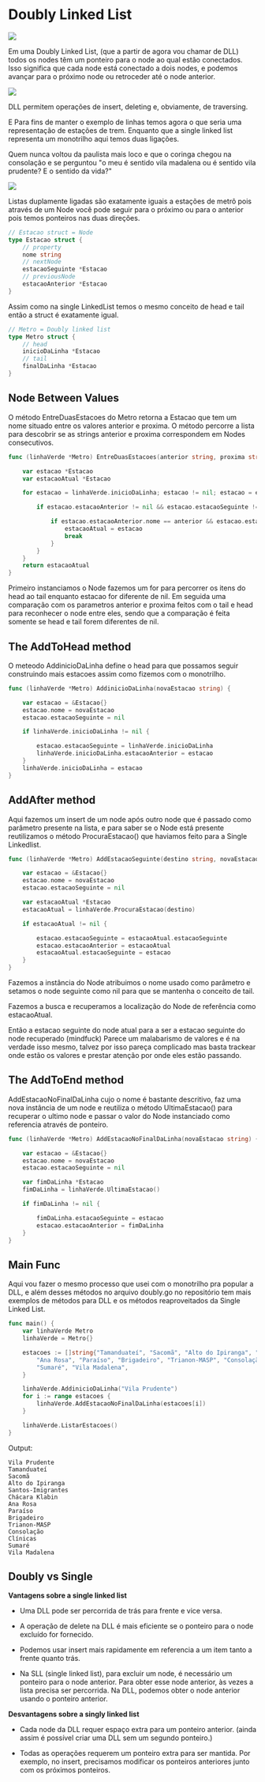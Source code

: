 # Doubly Linked List

![](https://cdn-images-1.medium.com/max/800/1*jN7zAXqMC91AzCOgkD17Hg.png)

Em uma Doubly Linked List, (que a partir de agora vou chamar de DLL) todos os nodes têm um ponteiro para o node ao qual estão conectados.
Isso significa que cada node está conectado a dois nodes, e podemos avançar para o próximo node ou retroceder até o node anterior.

![](https://cdn-images-1.medium.com/max/800/1*kOYbVWYeEnxGz6JQdlxWHg.png)

DLL permitem operações de insert, deleting e, obviamente, de traversing.

E Para fins de manter o exemplo de linhas temos agora o que seria uma representação de estações de trem.
Enquanto que a single linked list representa um monotrilho aqui temos duas ligações.

Quem nunca voltou da paulista mais loco e que o coringa chegou na consolação e se perguntou "o meu é sentido vila madalena ou é sentido vila prudente? E o sentido da vida?"

![](https://cdn-images-1.medium.com/max/800/1*30q1_bNCMOhlEAR5odi4Ng.png)

Listas duplamente ligadas são exatamente iguais a estações de metrô pois através de um Node você pode seguir para o próximo ou para o anterior  pois temos ponteiros nas duas direções.

```go
// Estacao struct = Node
type Estacao struct {
	// property
	nome string
	// nextNode
	estacaoSeguinte *Estacao
	// previousNode
	estacaoAnterior *Estacao
}
```

Assim como na single LinkedList temos o mesmo conceito de head e tail então a struct é exatamente igual.

``` go
// Metro = Doubly linked list
type Metro struct {
	// head
	inicioDaLinha *Estacao
	// tail
	finalDaLinha *Estacao
}
```

## Node Between Values

O método EntreDuasEstacoes do Metro retorna a Estacao que tem um nome situado entre os valores anterior e proxima. O método percorre a lista para descobrir se as strings anterior e proxima correspondem em Nodes consecutivos.

```go
func (linhaVerde *Metro) EntreDuasEstacoes(anterior string, proxima string) *Estacao {

	var estacao *Estacao
	var estacaoAtual *Estacao

	for estacao = linhaVerde.inicioDaLinha; estacao != nil; estacao = estacao.estacaoSeguinte {

		if estacao.estacaoAnterior != nil && estacao.estacaoSeguinte != nil {

			if estacao.estacaoAnterior.nome == anterior && estacao.estacaoSeguinte.nome == proxima {
				estacaoAtual = estacao
				break
			}
		}
	}
	return estacaoAtual
}
```

Primeiro instanciamos o Node fazemos um for para percorrer os itens do head ao tail enquanto estacao for diferente de nil. Em seguida uma comparação com os parametros anterior e  proxima feitos com o tail e head para reconhecer o node entre eles, sendo que a comparação é feita somente se head e tail forem diferentes de nil.

## The AddToHead method

O meteodo AddinicioDaLinha define o head para que possamos seguir construindo mais estacoes assim como fizemos com o monotrilho.

``` go
func (linhaVerde *Metro) AddinicioDaLinha(novaEstacao string) {

	var estacao = &Estacao{}
	estacao.nome = novaEstacao
	estacao.estacaoSeguinte = nil

	if linhaVerde.inicioDaLinha != nil {

		estacao.estacaoSeguinte = linhaVerde.inicioDaLinha
		linhaVerde.inicioDaLinha.estacaoAnterior = estacao
	}
	linhaVerde.inicioDaLinha = estacao
}
```

## AddAfter method

Aqui fazemos um insert de um node após outro node que é passado como parâmetro presente na lista, e para saber se o Node está presente reutilizamos o método ProcuraEstacao() que haviamos feito para a Single Linkedlist.

```go
func (linhaVerde *Metro) AddEstacaoSeguinte(destino string, novaEstacao string) {

	var estacao = &Estacao{}
	estacao.nome = novaEstacao
	estacao.estacaoSeguinte = nil

	var estacaoAtual *Estacao
	estacaoAtual = linhaVerde.ProcuraEstacao(destino)

	if estacaoAtual != nil {

		estacao.estacaoSeguinte = estacaoAtual.estacaoSeguinte
		estacao.estacaoAnterior = estacaoAtual
		estacaoAtual.estacaoSeguinte = estacao
	}
}
```
Fazemos a instância do Node atribuimos o nome usado como parâmetro e setamos o node seguinte como nil para que se mantenha o conceito de tail.

Fazemos a busca e recuperamos a localização do Node de referência como estacaoAtual.

Então a estacao seguinte do node atual para a ser a estacao seguinte do node recuperado (mindfuck)
Parece um malabarismo de valores e é na verdade isso mesmo, talvez por isso pareça complicado mas basta trackear onde estão os valores e prestar atenção por onde eles estão passando.

## The AddToEnd method

AddEstacaoNoFinalDaLinha cujo o nome é bastante descritivo, faz uma nova instância de um node e reutiliza o método UltimaEstacao() para recuperar o ultimo node e passar o valor do Node instanciado como referencia através de ponteiro.

```go
func (linhaVerde *Metro) AddEstacaoNoFinalDaLinha(novaEstacao string) {

	var estacao = &Estacao{}
	estacao.nome = novaEstacao
	estacao.estacaoSeguinte = nil

	var fimDaLinha *Estacao
	fimDaLinha = linhaVerde.UltimaEstacao()

	if fimDaLinha != nil {

		fimDaLinha.estacaoSeguinte = estacao
		estacao.estacaoAnterior = fimDaLinha
	}
}
```

## Main Func

Aqui vou fazer o mesmo processo que usei com o monotrilho pra popular a DLL, e além desses métodos no arquivo doubly.go no repositório tem mais exemplos de métodos para DLL e os métodos reaproveitados da Single Linked List.


```go
func main() {
	var linhaVerde Metro
	linhaVerde = Metro{}

	estacoes := []string{"Tamanduateí", "Sacomã", "Alto do Ipiranga", "Santos-Imigrantes", "Chácara Klabin",
		"Ana Rosa", "Paraíso", "Brigadeiro", "Trianon-MASP", "Consolação", "Clínicas",
		"Sumaré", "Vila Madalena",
	}

	linhaVerde.AddinicioDaLinha("Vila Prudente")
	for i := range estacoes {
		linhaVerde.AddEstacaoNoFinalDaLinha(estacoes[i])
	}

	linhaVerde.ListarEstacoes()
}
```

Output:

```text
Vila Prudente
Tamanduateí
Sacomã
Alto do Ipiranga
Santos-Imigrantes
Chácara Klabin
Ana Rosa
Paraíso
Brigadeiro
Trianon-MASP
Consolação
Clínicas
Sumaré
Vila Madalena
```

## Doubly vs Single

**Vantagens sobre a single linked list**

- Uma DLL pode ser percorrida de trás para frente e vice versa.

- A operação de delete na DLL é mais eficiente se o ponteiro para o node excluído for fornecido.

- Podemos usar insert mais rapidamente em referencia a um item tanto a frente quanto trás.

- Na SLL (single linked list), para excluir um node, é necessário um ponteiro para o node anterior. Para obter esse node anterior, às vezes a lista precisa ser percorrida. Na DLL, podemos obter o node anterior usando o ponteiro anterior.

**Desvantagens sobre a singly linked list**

- Cada node da DLL requer espaço extra para um ponteiro anterior. (ainda assim é possível criar uma DLL sem um segundo ponteiro.)

- Todas as operações requerem um ponteiro extra para ser mantida. Por exemplo, no insert, precisamos modificar os ponteiros anteriores junto com os próximos ponteiros.

